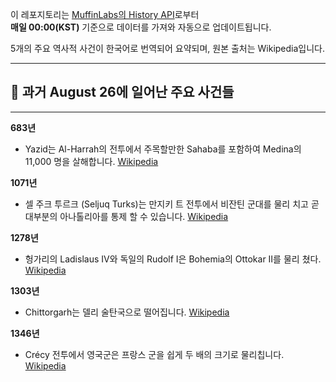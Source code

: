 

이 레포지토리는 [MuffinLabs의 History API](https://history.muffinlabs.com/date)로부터  
**매일 00:00(KST)** 기준으로 데이터를 가져와 자동으로 업데이트됩니다.

5개의 주요 역사적 사건이 한국어로 번역되어 요약되며, 원본 출처는 Wikipedia입니다.

---

## 📅 과거 **August 26**에 일어난 주요 사건들

---
**683년**
- Yazid는 Al-Harrah의 전투에서 주목할만한 Sahaba를 포함하여 Medina의 11,000 명을 살해합니다.  [Wikipedia](https://wikipedia.org/wiki/Yazid_I)

**1071년**
- 셀 주크 투르크 (Seljuq Turks)는 만지키 트 전투에서 비잔틴 군대를 물리 치고 곧 대부분의 아나톨리아를 통제 할 수 있습니다.  [Wikipedia](https://wikipedia.org/wiki/Seljuq_Turks)

**1278년**
- 헝가리의 Ladislaus IV와 독일의 Rudolf I은 Bohemia의 Ottokar II를 물리 쳤다.  [Wikipedia](https://wikipedia.org/wiki/Ladislaus_IV_of_Hungary)

**1303년**
- Chittorgarh는 델리 술탄국으로 떨어집니다.  [Wikipedia](https://wikipedia.org/wiki/Siege_of_Chittorgarh_(1303))

**1346년**
- Crécy 전투에서 영국군은 프랑스 군을 쉽게 두 배의 크기로 물리칩니다.  [Wikipedia](https://wikipedia.org/wiki/Battle_of_Cr%C3%A9cy)
